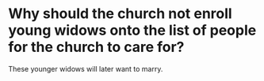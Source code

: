 # Why should the church not enroll young widows onto the list of people for the church to care for?

These younger widows will later want to marry.
